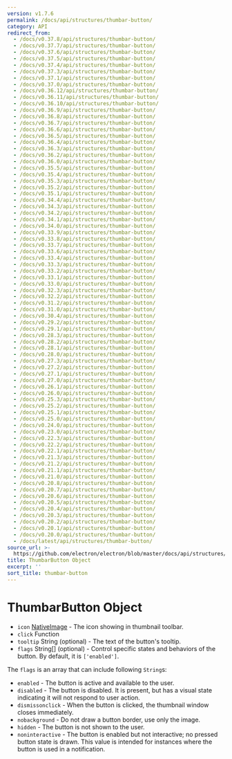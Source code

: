 ```yaml
---
version: v1.7.6
permalink: /docs/api/structures/thumbar-button/
category: API
redirect_from:
  - /docs/v0.37.8/api/structures/thumbar-button/
  - /docs/v0.37.7/api/structures/thumbar-button/
  - /docs/v0.37.6/api/structures/thumbar-button/
  - /docs/v0.37.5/api/structures/thumbar-button/
  - /docs/v0.37.4/api/structures/thumbar-button/
  - /docs/v0.37.3/api/structures/thumbar-button/
  - /docs/v0.37.1/api/structures/thumbar-button/
  - /docs/v0.37.0/api/structures/thumbar-button/
  - /docs/v0.36.12/api/structures/thumbar-button/
  - /docs/v0.36.11/api/structures/thumbar-button/
  - /docs/v0.36.10/api/structures/thumbar-button/
  - /docs/v0.36.9/api/structures/thumbar-button/
  - /docs/v0.36.8/api/structures/thumbar-button/
  - /docs/v0.36.7/api/structures/thumbar-button/
  - /docs/v0.36.6/api/structures/thumbar-button/
  - /docs/v0.36.5/api/structures/thumbar-button/
  - /docs/v0.36.4/api/structures/thumbar-button/
  - /docs/v0.36.3/api/structures/thumbar-button/
  - /docs/v0.36.2/api/structures/thumbar-button/
  - /docs/v0.36.0/api/structures/thumbar-button/
  - /docs/v0.35.5/api/structures/thumbar-button/
  - /docs/v0.35.4/api/structures/thumbar-button/
  - /docs/v0.35.3/api/structures/thumbar-button/
  - /docs/v0.35.2/api/structures/thumbar-button/
  - /docs/v0.35.1/api/structures/thumbar-button/
  - /docs/v0.34.4/api/structures/thumbar-button/
  - /docs/v0.34.3/api/structures/thumbar-button/
  - /docs/v0.34.2/api/structures/thumbar-button/
  - /docs/v0.34.1/api/structures/thumbar-button/
  - /docs/v0.34.0/api/structures/thumbar-button/
  - /docs/v0.33.9/api/structures/thumbar-button/
  - /docs/v0.33.8/api/structures/thumbar-button/
  - /docs/v0.33.7/api/structures/thumbar-button/
  - /docs/v0.33.6/api/structures/thumbar-button/
  - /docs/v0.33.4/api/structures/thumbar-button/
  - /docs/v0.33.3/api/structures/thumbar-button/
  - /docs/v0.33.2/api/structures/thumbar-button/
  - /docs/v0.33.1/api/structures/thumbar-button/
  - /docs/v0.33.0/api/structures/thumbar-button/
  - /docs/v0.32.3/api/structures/thumbar-button/
  - /docs/v0.32.2/api/structures/thumbar-button/
  - /docs/v0.31.2/api/structures/thumbar-button/
  - /docs/v0.31.0/api/structures/thumbar-button/
  - /docs/v0.30.4/api/structures/thumbar-button/
  - /docs/v0.29.2/api/structures/thumbar-button/
  - /docs/v0.29.1/api/structures/thumbar-button/
  - /docs/v0.28.3/api/structures/thumbar-button/
  - /docs/v0.28.2/api/structures/thumbar-button/
  - /docs/v0.28.1/api/structures/thumbar-button/
  - /docs/v0.28.0/api/structures/thumbar-button/
  - /docs/v0.27.3/api/structures/thumbar-button/
  - /docs/v0.27.2/api/structures/thumbar-button/
  - /docs/v0.27.1/api/structures/thumbar-button/
  - /docs/v0.27.0/api/structures/thumbar-button/
  - /docs/v0.26.1/api/structures/thumbar-button/
  - /docs/v0.26.0/api/structures/thumbar-button/
  - /docs/v0.25.3/api/structures/thumbar-button/
  - /docs/v0.25.2/api/structures/thumbar-button/
  - /docs/v0.25.1/api/structures/thumbar-button/
  - /docs/v0.25.0/api/structures/thumbar-button/
  - /docs/v0.24.0/api/structures/thumbar-button/
  - /docs/v0.23.0/api/structures/thumbar-button/
  - /docs/v0.22.3/api/structures/thumbar-button/
  - /docs/v0.22.2/api/structures/thumbar-button/
  - /docs/v0.22.1/api/structures/thumbar-button/
  - /docs/v0.21.3/api/structures/thumbar-button/
  - /docs/v0.21.2/api/structures/thumbar-button/
  - /docs/v0.21.1/api/structures/thumbar-button/
  - /docs/v0.21.0/api/structures/thumbar-button/
  - /docs/v0.20.8/api/structures/thumbar-button/
  - /docs/v0.20.7/api/structures/thumbar-button/
  - /docs/v0.20.6/api/structures/thumbar-button/
  - /docs/v0.20.5/api/structures/thumbar-button/
  - /docs/v0.20.4/api/structures/thumbar-button/
  - /docs/v0.20.3/api/structures/thumbar-button/
  - /docs/v0.20.2/api/structures/thumbar-button/
  - /docs/v0.20.1/api/structures/thumbar-button/
  - /docs/v0.20.0/api/structures/thumbar-button/
  - /docs/latest/api/structures/thumbar-button/
source_url: >-
  https://github.com/electron/electron/blob/master/docs/api/structures/thumbar-button.md
title: ThumbarButton Object
excerpt: ''
sort_title: thumbar-button
---
```




<!--


                                      ::::
                                    :o+//+o:
                                    +o    oo-
                                    :o+//oo/+o/
                                      -::-   -oo:
                                               /s/
                      -::::::::-                :s/  :::--
                  :+oo+////////+:        -:/+oo/ :s:-///++oo+:
                /o+:                -/+oo+/:-     +o-      -:+o:
               /s:              -:+o+/:           -o+         :s/
              -s/            -/oo/:                /s-         +s-
              -s/         -/oo/-                   -s/         /s-
               oo       :+o/-                       oo         oo
               -s/    :oo/                          /s-       /s-
                :s/ :oo:              -::-          /s-      /s:
                  -+o/               /ssss/         :s:    -+o-
                 :o+--               /ssss/         :s:   :o+-
                :s/  +o:              -::-          /s-   --
               -s/    :+o/-                         /s-
               oo       -+o+-                       oo
              -s/         -/oo/-                   -s/
             -+soo+:         -/oo/:                /s-      /oooo+-
             o+   :s:           -:+o+/:-          -o+      /s:  -oo
             oo:--/s:       ::      -:+oo+/:-     -/-      /s/--:o+
              :+++/-        :s:          -:/+ooo++//////++oo//+o+:
                             /s:                --::::::--
                              /s/              /s-
                               :oo:          :oo:
                                 /oo/-    -/oo/
                                   -/+oooo+/-





                   _______  _______  _______  _______  __
                  |       ||       ||       ||       ||  |
                  |  _____||_     _||   _   ||    _  ||  |
                  | |_____   |   |  |  | |  ||   |_| ||  |
                  |_____  |  |   |  |  |_|  ||    ___||__|
                   _____| |  |   |  |       ||   |     __
                  |_______|  |___|  |_______||___|    |__|


    This file is generated automatically, so it should not be edited.

    To make changes, head over to the electron/electron repository:

    https://github.com/electron/electron/blob/master/docs/api/structures/thumbar-button.md

    Thanks!

-->
# ThumbarButton Object

*   `icon` [NativeImage]({{site.baseurl}}/docs/api/native-image) - The icon showing in thumbnail toolbar.
*   `click` Function
*   `tooltip` String (optional) - The text of the button's tooltip.
*   `flags` String[] (optional) - Control specific states and behaviors of the button. By default, it is `['enabled']`.

The `flags` is an array that can include following `String`s:

*   `enabled` - The button is active and available to the user.
*   `disabled` - The button is disabled. It is present, but has a visual state indicating it will not respond to user action.
*   `dismissonclick` - When the button is clicked, the thumbnail window closes immediately.
*   `nobackground` - Do not draw a button border, use only the image.
*   `hidden` - The button is not shown to the user.
*   `noninteractive` - The button is enabled but not interactive; no pressed button state is drawn. This value is intended for instances where the button is used in a notification.
